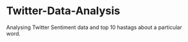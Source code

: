 # Twitter-Data-Analysis
Analysing Twitter Sentiment data and top 10 hastags about a particular word.
